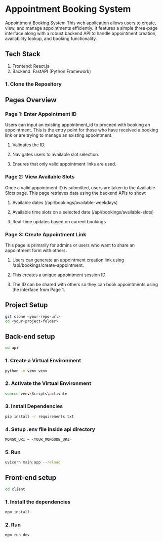#  Appointment Booking System


Appointment Booking System
This web application allows users to create, view, and manage appointments efficiently. It features a simple three-page interface along with a robust backend API to handle appointment creation, availability lookup, and booking functionality.

## Tech Stack
1. Frontend: React.js
2. Backend: FastAPI (Python Framework)

### 1. Clone the Repository

## Pages Overview

### Page 1: Enter Appointment ID
Users can input an existing appointment_id to proceed with booking an appointment. This is the entry point for those who have received a booking link or are trying to manage an existing appointment.

1. Validates the ID.

2. Navigates users to available slot selection.

3. Ensures that only valid appointment links are used.

### Page 2: View Available Slots
Once a valid appointment ID is submitted, users are taken to the Available Slots page. This page retrieves data using the backend APIs to show:

1. Available dates (/api/bookings/available-weekdays)

2. Available time slots on a selected date (/api/bookings/available-slots)

3. Real-time updates based on current bookings

### Page 3: Create Appointment Link
This page is primarily for admins or users who want to share an appointment form with others.

1. Users can generate an appointment creation link using /api/bookings/create-appointment.

2. This creates a unique appointment session ID.

3. The ID can be shared with others so they can book appointments using the interface from Page 1.

##  Project Setup
```bash
git clone <your-repo-url>
cd <your-project-folder>
```
## Back-end setup 
```bash
cd api
```
### 1. Create a Virtual Environment
```bash
python -m venv venv
```

### 2. Activate the Virtual Environment
```bash
source venv\Scripts\activate
```
### 3. Install Dependencies
```bash
pip install -r requirements.txt
```

### 4. Setup .env file inside api directory
```bash
MONGO_URI = <YOUR_MONGODB_URI>
```
### 5. Run
```bash
uvicorn main:app --reload
```

## Front-end setup 
```bash
cd client
```
### 1. Install the dependencies
```bash
npm install
```
### 2. Run
```bash
npm run dev
```








